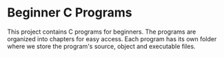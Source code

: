 # Beginner C Programs #

This project contains C programs for beginners. The programs are organized into chapters for easy access. Each program has its own folder where we store the program's source, object and executable files.
